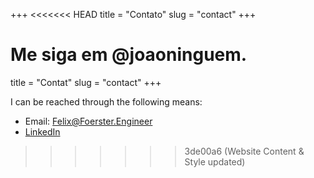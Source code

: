 +++
<<<<<<< HEAD
title = "Contato"
slug = "contact"
+++

Me siga em @joaoninguem.
=======
title = "Contat"
slug = "contact"
+++

I can be reached through the following means:
* Email: [Felix@Foerster.Engineer](mailto:Felix@Foerster.Engineer)
* [LinkedIn](https://www.linkedin.com/in/felix-förster/)
>>>>>>> 3de00a6 (Website Content & Style updated)

